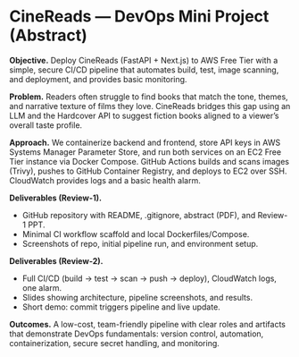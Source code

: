 # CineReads — DevOps Mini Project (Abstract)

**Objective.** Deploy CineReads (FastAPI + Next.js) to AWS Free Tier with a simple, secure CI/CD pipeline that automates build, test, image scanning, and deployment, and provides basic monitoring.

**Problem.** Readers often struggle to find books that match the tone, themes, and narrative texture of films they love. CineReads bridges this gap using an LLM and the Hardcover API to suggest fiction books aligned to a viewer’s overall taste profile.

**Approach.** We containerize backend and frontend, store API keys in AWS Systems Manager Parameter Store, and run both services on an EC2 Free Tier instance via Docker Compose. GitHub Actions builds and scans images (Trivy), pushes to GitHub Container Registry, and deploys to EC2 over SSH. CloudWatch provides logs and a basic health alarm.

**Deliverables (Review-1).** 
- GitHub repository with README, .gitignore, abstract (PDF), and Review-1 PPT.
- Minimal CI workflow scaffold and local Dockerfiles/Compose.
- Screenshots of repo, initial pipeline run, and environment setup.

**Deliverables (Review-2).**
- Full CI/CD (build → test → scan → push → deploy), CloudWatch logs, one alarm.
- Slides showing architecture, pipeline screenshots, and results.
- Short demo: commit triggers pipeline and live update.

**Outcomes.** A low-cost, team-friendly pipeline with clear roles and artifacts that demonstrate DevOps fundamentals: version control, automation, containerization, secure secret handling, and monitoring.
